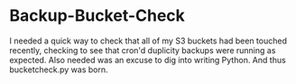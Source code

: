 Backup-Bucket-Check
===================

I needed a quick way to check that all of my S3 buckets had been touched recently, checking to see that cron'd duplicity backups were running as expected. Also needed was an excuse to dig into writing Python. And thus bucketcheck.py was born.